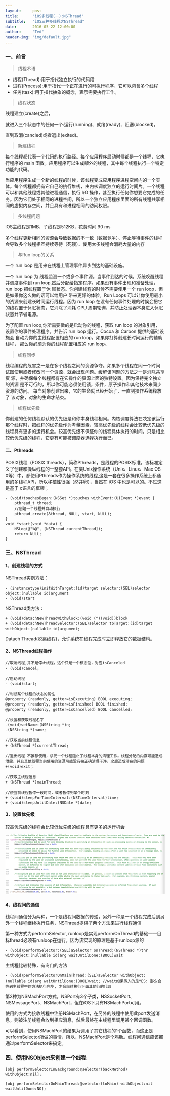 ```yaml
---
layout:     post
title:      "iOS多线程(一):NSThread"
subtitle:   "iOS三种多线程之NSThread"
date:       2016-05-22 12:00:00
author:     "Ted"
header-img: "img/default.jpg"
---
```


### 一、前言

> 线程术语

- 线程(Thread):用于指代独立执行的代码段
- 进程(Process):用于指代一个正在进行的可执行程序，它可以包含多个线程
- 任务(task):用于指代抽象的概念，表示需要执行工作。

> 线程状态

线程建立(create)之后，

就进入三个状态中的任何一个:运行(running)、就绪(ready)、阻塞(blocked)，

直到取消(cancled)或者退出(exited)。

> 新建线程

每个线程都代表一个代码的执行路径。每个应用程序启动时候都是一个线程，它执行程序的 main 函数。应用程序可以生成额外的线程，其中每个线程执行一个特定功能的代码。

当应用程序生成一个新的线程的时候，该线程变成应用程序进程空间内的一个实体。每个线程都拥有它自己的执行堆栈，由内核调度独立的运行时间片。一个线程可以和其他线程或其他进程通信，执行 I/O 操作，甚至执行任何你想要它完成的任务。因为它们处于相同的进程空间，所以一个独立应用程序里面的所有线程共享相同的虚拟内存空间，并且具有和进程相同的访问权限。

> 多线程问题

iOS主线程是1MB，子线程是512KB，花费时间 90 ms

多个线程更新相同的资源会导致数据的不一致（数据竞争）、停止等待事件的线程会导致多个线程相互持续等待（死锁）、使用太多线程会消耗大量的内存

> 与Run loop的关系

一个 run loop 是用来在线程上管理事件异步到达的基础设施。

一个 run loop 为 线程监测一个或多个事件源。当事件到达的时候，系统唤醒线程并调度事件到 run loop,然后分配给指定程序。如果没有事件出现和准备处理，run loop 把线程置于休 眠状态。你创建线程的时候不需要使用一个 run loop，但是如果你这么做的话可以给用户 带来更好的体验。Run Loops 可以让你使用最小的资源来创建长时间运行线程。因为 run loop 在没有任何事件处理的时候会把它的线程置于休眠状态，它消除了消耗 CPU 周期轮询，并防止处理器本身进入休眠状态并节省电源。

为了配置 run loop,你所需要做的是启动你的线程，获取 run loop 的对象引用， 设置你的事件处理程序，并告诉 run loop 运行。Cocoa 和 Carbon 提供的基础设施会 自动为你的主线程配置相应的 run loop。如果你打算创建长时间运行的辅助线程， 那么你必须为你的线程配置相应的 run loop。

> 线程同步

线程编程的危害之一是在多个线程之间的资源争夺。如果多个线程在同一个时间 试图使用或者修改同一个资源，就会出现问题。缓解该问题的方法之一是消除共享资 源，并确保每个线程都有在它操作的资源上面的独特设置。因为保持完全独立的资源 是不可行的，所以你可能必须使用锁，条件，原子操作和其他技术来同步资源的访问。
每当对象创建出来，它的生命就已经开始了，一直到操作系统释放了 该对象，对象的生命才结束。

> 线程优先级

你创建的任何线程默认的优先级是和你本身线程相同。内核调度算法在决定该运行那个线程时，把线程的优先级作为考量因素，较高优先级的线程会比较低优先级的线程具有更多的运行机会。较高优先级不保证你的线程具体执行的时间，只是相比较低优先级的线程，它更有可能被调度器选择执行而已。

#### 二、Pthreads

POSIX线程（POSIX threads），简称Pthreads，是线程的POSIX标准。该标准定义了创建和操纵线程的一整套API。在类Unix操作系统（Unix、Linux、Mac OS X等）中，都使用Pthreads作为操作系统的线程,这是一套在很多操作系统上都通用的多线程API，所以移植性很强（然并卵），当然在 iOS 中也是可以的。不过这是基于 c语言的框架；

```objc
- (void)touchesBegan:(NSSet *)touches withEvent:(UIEvent *)event {
    pthread_t thread;
    //创建一个线程并自动执行
    pthread_create(&thread, NULL, start, NULL);
}
void *start(void *data) {
    NSLog(@"%@", [NSThread currentThread]);
    return NULL;
}
```

### 三、NSThread

#### 1、创建线程的方式

NSThread实例方法：

```objc
- (instancetype)initWithTarget:(id)target selector:(SEL)selector object:(nullable id)argument
- (void)start
```

NSThread类方法：

```objc
+ (void)detachNewThreadWithBlock:(void (^)(void))block 
+ (void)detachNewThreadSelector:(SEL)selector toTarget:(id)target withObject:(nullable id)argument;
```

Datach Thread(脱离线程)，允许系统在线程完成时立即释放它的数据结构。

#### 2、NSThread线程操作

```objc
//取消线程,并不是停止线程，这个只是一个标志位，对应isCanceled
- (void)cancel;

//启动线程
- (void)start;

//判断某个线程的状态的属性
@property (readonly, getter=isExecuting) BOOL executing;
@property (readonly, getter=isFinished) BOOL finished;
@property (readonly, getter=isCancelled) BOOL cancelled;

//设置和获取线程名字
-(void)setName:(NSString *)n;
-(NSString *)name;

//获取当前线程信息
+ (NSThread *)currentThread;

//退出线程 不推荐使用，杀死一个线程阻止了线程本身的清理工作。线程分配的内存可能造成泄露，并且其他线程当前使用的资源可能没有被正确清理干净，之后造成潜在的问题
+(void)exit；

//获取主线程信息
+ (NSThread *)mainThread;

//使当前线程暂停一段时间，或者暂停到某个时刻
+ (void)sleepForTimeInterval:(NSTimeInterval)time;
+ (void)sleepUntilDate:(NSDate *)date;
```

#### 3、设置优先级

较高优先级的线程会比较低优先级的线程具有更多的运行机会

![img](/img/Simple_2/01.png)

#### 4、线程间的通信

线程间通信分为两种，一个是线程间数据的传递，另外一种是一个线程完成后到另外一个线程继续执行任务，NSThread提供了两个方法来进行线程通信

第一种方式为performSelector, runloop是实现performOnThread的基础——目标thread必须有runloop在运行，因为该实现的原理是基于runloop源的

```objc
- (void)performSelector:(SEL)aSelector onThread:(NSThread *)thr withObject:(nullable id)arg waitUntilDone:(BOOL)wait  
```

主线程比较特殊，有专门的方法

```objc
- (void)performSelectorOnMainThread:(SEL)aSelector withObject:(nullable id)arg waitUntilDone:(BOOL)wait; //wait如果传入的是YES: 那么会等到主线程中的方法执行完毕, 才会继续执行下面其他行的代码
```

第2种为NSMachPort方式。NSPort有3个子类，NSSocketPort、NSMessagePort、NSMachPort，但在iOS下只有NSMachPort可用。

 使用的方式为接收线程中注册NSMachPort，在另外的线程中使用此port发送消息，则被注册线程会收到相应消息，然后最终在主线程里调用某个回调函数。

 可以看到，使用NSMachPort的结果为调用了其它线程的1个函数，而这正是performSelector所做的事情，所以，NSMachPort是个鸡肋。线程间通信应该都通过performSelector来搞定。

### 四、使用NSObject来创建一个线程

```
[obj performSelectorInBackground:@selector(backMethod) withObject:nil];
```

```
[obj performSelectorOnMainThread:@selector(toMain) withObject:nil waitUntilDone:NO];
```

